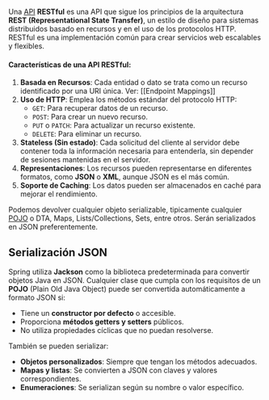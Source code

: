 Una [API](core-concepts/API.md) **RESTful** es una API que sigue los principios de la arquitectura **REST (Representational State Transfer)**, un estilo de diseño para sistemas distribuidos basado en recursos y en el uso de los protocolos HTTP. RESTful es una implementación común para crear servicios web escalables y flexibles.

#### **Características de una API RESTful:**

1. **Basada en Recursos**: Cada entidad o dato se trata como un recurso identificado por una URI única. Ver: [[Endpoint Mappings]]
2. **Uso de HTTP**: Emplea los métodos estándar del protocolo HTTP:
    - `GET`: Para recuperar datos de un recurso.
    - `POST`: Para crear un nuevo recurso.
    - `PUT` o `PATCH`: Para actualizar un recurso existente.
    - `DELETE`: Para eliminar un recurso.
3. **Stateless (Sin estado)**: Cada solicitud del cliente al servidor debe contener toda la información necesaria para entenderla, sin depender de sesiones mantenidas en el servidor.
4. **Representaciones**: Los recursos pueden representarse en diferentes formatos, como **JSON** o **XML**, aunque JSON es el más común.
5. **Soporte de Caching**: Los datos pueden ser almacenados en caché para mejorar el rendimiento.


Podemos devolver cualquier objeto serializable, tipicamente cualquier [POJO](core-concepts/POJO.md) o DTA, Maps, Lists/Collections, Sets, entre otros. Serán serializados en JSON preferentemente.


## Serialización JSON

Spring utiliza **Jackson** como la biblioteca predeterminada para convertir objetos Java en JSON. Cualquier clase que cumpla con los requisitos de un **POJO** (Plain Old Java Object) puede ser convertida automáticamente a formato JSON si:

- Tiene un **constructor por defecto** o accesible.
- Proporciona **métodos getters y setters** públicos.
- No utiliza propiedades cíclicas que no puedan resolverse.

También se pueden serializar:
- **Objetos personalizados**: Siempre que tengan los métodos adecuados.
- **Mapas y listas**: Se convierten a JSON con claves y valores correspondientes.
- **Enumeraciones**: Se serializan según su nombre o valor específico.